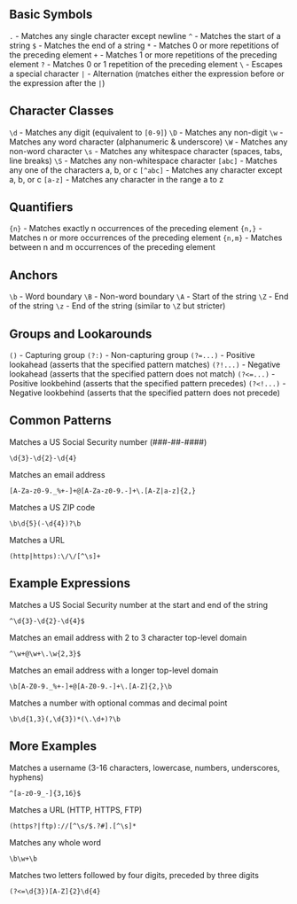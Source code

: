 ## Basic Symbols
`.` - Matches any single character except newline
`^` - Matches the start of a string
`$` - Matches the end of a string
`*` - Matches 0 or more repetitions of the preceding element
`+` - Matches 1 or more repetitions of the preceding element
`?` - Matches 0 or 1 repetition of the preceding element
`\` - Escapes a special character
`|` - Alternation (matches either the expression before or the expression after the `|`)

## Character Classes
`\d` - Matches any digit (equivalent to `[0-9]`)
`\D` - Matches any non-digit
`\w` - Matches any word character (alphanumeric & underscore)
`\W` - Matches any non-word character
`\s` - Matches any whitespace character (spaces, tabs, line breaks)
`\S` - Matches any non-whitespace character
`[abc]` - Matches any one of the characters a, b, or c
`[^abc]` - Matches any character except a, b, or c
`[a-z]` - Matches any character in the range a to z

## Quantifiers
`{n}` - Matches exactly n occurrences of the preceding element
`{n,}` - Matches n or more occurrences of the preceding element
`{n,m}` - Matches between n and m occurrences of the preceding element

## Anchors
`\b` - Word boundary
`\B` - Non-word boundary
`\A` - Start of the string
`\Z` - End of the string
`\z` - End of the string (similar to `\Z` but stricter)

## Groups and Lookarounds
`()` - Capturing group
`(?:)` - Non-capturing group
`(?=...)` - Positive lookahead (asserts that the specified pattern matches)
`(?!...)` - Negative lookahead (asserts that the specified pattern does not match)
`(?<=...)` - Positive lookbehind (asserts that the specified pattern precedes)
`(?<!...)` - Negative lookbehind (asserts that the specified pattern does not precede)

## Common Patterns

Matches a US Social Security number (###-##-####)
```regex
\d{3}-\d{2}-\d{4}
```

Matches an email address
```regex
[A-Za-z0-9._%+-]+@[A-Za-z0-9.-]+\.[A-Z|a-z]{2,}
```

Matches a US ZIP code
```regex
\b\d{5}(-\d{4})?\b
```

Matches a URL
```regex
(http|https):\/\/[^\s]+
```

## Example Expressions

Matches a US Social Security number at the start and end of the string
```regex
^\d{3}-\d{2}-\d{4}$
```

Matches an email address with 2 to 3 character top-level domain
```regex
^\w+@\w+\.\w{2,3}$
```

Matches an email address with a longer top-level domain
```regex
\b[A-Z0-9._%+-]+@[A-Z0-9.-]+\.[A-Z]{2,}\b
```

Matches a number with optional commas and decimal point
```regex
\b\d{1,3}(,\d{3})*(\.\d+)?\b
```

## More Examples

Matches a username (3-16 characters, lowercase, numbers, underscores, hyphens)
```regex
^[a-z0-9_-]{3,16}$
```

Matches a URL (HTTP, HTTPS, FTP)
```regex
(https?|ftp)://[^\s/$.?#].[^\s]*
```

Matches any whole word
```regex
\b\w+\b
```

Matches two letters followed by four digits, preceded by three digits
```regex
(?<=\d{3})[A-Z]{2}\d{4}
```

